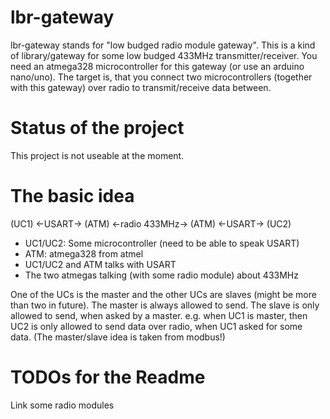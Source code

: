 # lbr-gateway

lbr-gateway stands for "low budged radio module gateway".
This is a kind of library/gateway for some low budged 433MHz transmitter/receiver.
You need an atmega328 microcontroller for this gateway (or use an arduino nano/uno).
The target is, that you connect two microcontrollers (together with this gateway) over radio to transmit/receive data between.

# Status of the project 
This project is not useable at the moment.

# The basic idea
(UC1) <-USART-> (ATM) <-radio 433MHz-> (ATM) <-USART-> (UC2)

- UC1/UC2: Some microcontroller (need to be able to speak USART)
- ATM: atmega328 from atmel
- UC1/UC2 and ATM talks with USART
- The two atmegas talking (with some radio module) about 433MHz

One of the UCs is the master and the other UCs are slaves (might be more than two in future).
The master is always allowed to send. The slave is only allowed to send, when asked by a master.
e.g. when UC1 is master, then UC2 is only allowed to send data over radio, when UC1 asked for some data.
(The master/slave idea is taken from modbus!)


# TODOs for the Readme
Link some radio modules
